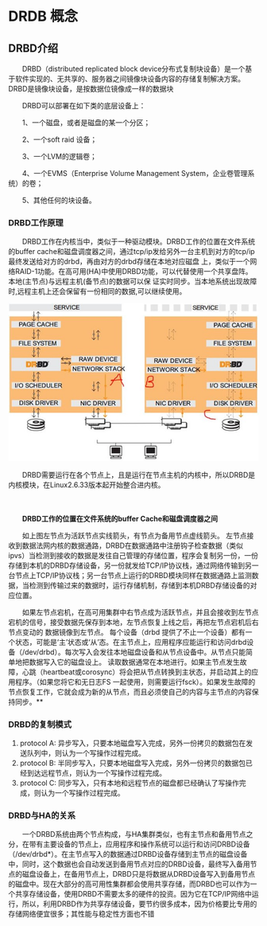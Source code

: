 # DRDB 概念

## DRBD介绍

　　DRBD（distributed replicated block device分布式复制块设备）是一个基于软件实现的、无共享的、服务器之间镜像块设备内容的存储复制解决方案。DRBD是镜像块设备，是按数据位镜像成一样的数据块

　　DRBD可以部署在如下类的底层设备上：

　　1、一个磁盘，或者是磁盘的某一个分区；

　　2、一个soft raid 设备；

　　3、一个LVM的逻辑卷；

　　4、一个EVMS（Enterprise Volume Management System，企业卷管理系统）的卷；

　　5、其他任何的块设备。

### DRBD工作原理

　　DRBD工作在内核当中，类似于一种驱动模块。DRBD工作的位置在文件系统的buffer  cache和磁盘调度器之间，通过tcp/ip发给另外一台主机到对方的tcp/ip最终发送给对方的drbd，再由对方的drbd存储在本地对应磁盘  上，类似于一个网络RAID-1功能。在高可用(HA)中使用DRBD功能，可以代替使用一个共享盘阵。本地(主节点)与远程主机(备节点)的数据可以保 证实时同步。当本地系统出现故障时,远程主机上还会保留有一份相同的数据,可以继续使用。

​![CentOS 7.6数据库架构之NFS+Heartbeat+DRBD实测](assets/network-asset-19051714132885-20241016181220-nna6byn.jpg)​

　　DRBD需要运行在各个节点上，且是运行在节点主机的内核中，所以DRBD是内核模块，在Linux2.6.33版本起开始整合进内核。

　　‍

　　**DRBD工作的位置在文件系统的buffer Cache和磁盘调度器之间**

　　如上图左节点为活跃节点实线箭头，有节点为备用节点虚线箭头。  左节点接收到数据法网内核的数据通路，DRBD在数据通路中注册钩子检查数据（类似ipvs）当检测到接收的数据是发往自己管理的存储位置，程序会复制另一份，一份存储到本机的DRBD存储设备，另一份就发给TCP/IP协议栈，通过网络传输到另一台节点上TCP/IP协议栈；另一台节点上运行的DRBD模块同样在数据通路上监测数据，当检测到传输过来的数据时，运行存储机制，存储到本机DRBD存储设备的对应位置。

　　如果左节点宕机，在高可用集群中右节点成为活跃节点，并且会接收到左节点宕机的信号，接受数据先保存到本地，左节点恢复上线之后，再把左节点宕机后右节点变动的 数据镜像到左节点。 每个设备（drbd  提供了不止一个设备）都有一个状态，可能是‘主’状态或‘从’态。在主节点上，应用程序应能运行和访问drbd设备（/dev/drbd）。每次写入会发往本地磁盘设备和从节点设备中。从节点只能简单地把数据写入它的磁盘设上。  读取数据通常在本地进行。如果主节点发生故障，心跳（heartbeat或corosync）将会把从节点转换到主状态，并启动其上的应用程序。（如果您将它和无日志FS 一起使用，则需要运行fsck）。如果发生故障的节点恢复工作，它就会成为新的从节点，而且必须使自己的内容与主节点的内容保持同步。**

### DRBD的复制模式

1. protocol A: 异步写入，只要本地磁盘写入完成，另外一份拷贝的数据包在发送队列中，则认为一个写操作过程完成。
2. protocol B: 半同步写入，只要本地磁盘写入完成，另外一份拷贝的数据包已经到达远程节点，则认为一个写操作过程完成。
3. protocol C: 同步写入，只有本地和远程节点的磁盘都已经确认了写操作完成，则认为一个写操作过程完成。

### DRBD与HA的关系

　　一个DRBD系统由两个节点构成，与HA集群类似，也有主节点和备用节点之分，在带有主要设备的节点上，应用程序和操作系统可以运行和访问DRBD设备（/dev/drbd\*）。在主节点写入的数据通过DRBD设备存储到主节点的磁盘设备中，同时，这个数据也会自动发送到备用节点对应的DRBD设备，最终写入备用节点的磁盘设备上，在备用节点上，DRBD只是将数据从DRBD设备写入到备用节点的磁盘中。现在大部分的高可用性集群都会使用共享存储，而DRBD也可以作为一个共享存储设备，使用DRBD不需要太多的硬件的投资。因为它在TCP/IP网络中运行，所以，利用DRBD作为共享存储设备，要节约很多成本，因为价格要比专用的存储网络便宜很多；其性能与稳定性方面也不错
